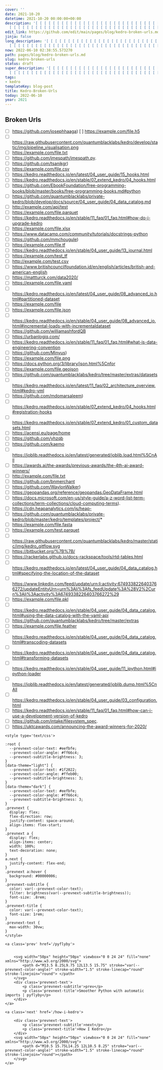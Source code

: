 ```yaml
---
cover: ''
date: 2021-10-20
datetime: 2021-10-20 00:00:00+00:00
description: '[ [ [ [ [ [ [ [ [ [ [ [ [ [ [ [ [ [ [ [ [ [ [ [ [ [ [ [ [ [ [ [ [ [
  [ [ [ [ [ [ [ [ [ [ [ [ [ [ [ [ [ [ [ [ [ [ [ [ [ [ [ [ [ [ [ [ [ [ [ ['
edit_link: https://github.com/edit/main/pages/blog/kedro-broken-urls.md
jinja: false
long_description: '[ [ [ [ [ [ [ [ [ [ [ [ [ [ [ [ [ [ [ [ [ [ [ [ [ [ [ [ [ [ [ [
  [ [ [ [ [ [ [ [ [ [ [ [ [ [ [ [ [ [ [ [ [ [ [ [ [ [ [ [ [ [ [ [ [ [ [ [ [ ['
now: 2022-06-10 02:38:55.573270
path: pages/blog/kedro-broken-urls.md
slug: kedro-broken-urls
status: draft
super_description: '[ [ [ [ [ [ [ [ [ [ [ [ [ [ [ [ [ [ [ [ [ [ [ [ [ [ [ [ [ [ [
  [ [ [ [ [ [ [ [ [ [ [ [ [ [ [ [ [ [ [ [ [ [ [ [ [ [ [ [ [ [ [ [ [ [ [ [ [ [ ['
tags:
- kedro
templateKey: blog-post
title: Kedro-Broken-Urls
today: 2022-06-10
year: 2021
---
```


## Broken Urls

- [ ] https://github.com/josephhaaga) [ ] https://example.com/file.h5
- [ ] https://raw.githubusercontent.com/quantumblacklabs/kedro/develop/static/img/pipeline_visualisation.png
- [ ] https://example.com/file.txt
- [ ] https://github.com/jmespath/jmespath.py.
- [ ] https://github.com/tsanikgr)
- [ ] https://example.com/file.csv
- [ ] https://kedro.readthedocs.io/en/latest/04_user_guide/15_hooks.html
- [ ] https://kedro.readthedocs.io/en/stable/07_extend_kedro/04_hooks.html
- [ ] https://github.com/EbookFoundation/free-programming-books/blob/master/books/free-programming-books.md#python
- [ ] https://github.com/quantumblacklabs/private-kedro/blob/develop/docs/source/04_user_guide/04_data_catalog.md
- [ ] http://example.com/api/test
- [ ] https://example.com/file.parquet
- [ ] https://kedro.readthedocs.io/en/stable/11_faq/01_faq.html#how-do-i-upgrade-kedro
- [ ] https://example.com/file.xlsx
- [ ] https://www.datacamp.com/community/tutorials/docstrings-python
- [ ] https://github.com/mmchougule)
- [ ] https://example.com/file.tf
- [ ] https://kedro.readthedocs.io/en/stable/04_user_guide/13_journal.html
- [ ] https://example.com/test_tf
- [ ] http://example.com/test.csv
- [ ] https://www.britishcouncilfoundation.id/en/english/articles/british-and-american-english
- [ ] https://mattturck.com/data2020/
- [ ] https://example.com/file.yaml
- [ ] https://kedro.readthedocs.io/en/latest/04_user_guide/08_advanced_io.html#partitioned-dataset
- [ ] https://example.com/file
- [ ] https://example.com/file.json
- [ ] https://kedro.readthedocs.io/en/stable/04_user_guide/08_advanced_io.html#incremental-loads-with-incrementaldataset
- [ ] https://github.com/williamashfordQB
- [ ] https://urbanlogiq.com/
- [ ] https://kedro.readthedocs.io/en/stable/11_faq/01_faq.html#what-is-data-engineering-convention
- [ ] https://github.com/Minyus)
- [ ] https://example.com/file.png
- [ ] https://docs.python.org/3/library/json.html%5Cnfor
- [ ] https://example.com/file.geojson
- [ ] https://github.com/quantumblacklabs/kedro/tree/master/extras/datasets
- [ ] https://kedro.readthedocs.io/en/latest/11_faq/02_architecture_overview.html#kedro-yml
- [ ] https://github.com/mdomarsaleem)
- [ ] https://kedro.readthedocs.io/en/stable/07_extend_kedro/04_hooks.html#registration-hooks
- [ ] https://kedro.readthedocs.io/en/stable/07_extend_kedro/01_custom_datasets.html
- [ ] https://acensi.eu/page/home
- [ ] https://github.com/yhzqb
- [ ] https://github.com/kaemo
- [ ] https://joblib.readthedocs.io/en/latest/generated/joblib.load.html%5CnAll
- [ ] https://awards.ai/the-awards/previous-awards/the-4th-ai-award-winners/
- [ ] http://example.com/file.txt
- [ ] https://github.com/bnmerchant
- [ ] https://github.com/WaylonWalker)
- [ ] https://geopandas.org/reference/geopandas.GeoDataFrame.html
- [ ] https://docs.microsoft.com/en-us/style-guide/a-z-word-list-term-collections/term-collections/cloud-computing-terms).
- [ ] https://cdn.heapanalytics.com/js/heap-
- [ ] https://github.com/quantumblacklabs/private-kedro/blob/master/kedro/templates/project/*
- [ ] https://example.com/file.fasta
- [ ] https://example.com/test.parquet
- [ ] https://raw.githubusercontent.com/quantumblacklabs/kedro/master/static/img/kedro_gitflow.svg
- [ ] https://bitbucket.org/%7B%7B/
- [ ] https://rackerlabs.github.io/docs-rackspace/tools/rtd-tables.html
- [ ] https://kedro.readthedocs.io/en/latest/04_user_guide/04_data_catalog.html#specifying-the-location-of-the-dataset
- [ ] https://www.linkedin.com/feed/update/urn:li:activity:6749338226403766272/updateEntityUrn=urn%3Ali%3Afs_feedUpdate%3A%28V2%2Curn%3Ali%3Aactivity%3A6749338226403766272%29
- [ ] https://example.com/file.pkl
- [ ] https://kedro.readthedocs.io/en/stable/04_user_guide/04_data_catalog.html#using-the-data-catalog-with-the-yaml-api
- [ ] https://github.com/quantumblacklabs/kedro/tree/master/extras
- [ ] https://example.com/file.feather
- [ ] https://kedro.readthedocs.io/en/stable/04_user_guide/04_data_catalog.html#transcoding-datasets
- [ ] https://kedro.readthedocs.io/en/stable/04_user_guide/04_data_catalog.html#transforming-datasets
- [ ] https://kedro.readthedocs.io/en/stable/04_user_guide/11_ipython.html#ipython-loader
- [ ] https://joblib.readthedocs.io/en/latest/generated/joblib.dump.html%5CnAll
- [ ] https://kedro.readthedocs.io/en/stable/04_user_guide/03_configuration.html
- [ ] https://kedro.readthedocs.io/en/stable/11_faq/01_faq.html#how-can-i-use-a-development-version-of-kedro
- [ ] https://github.com/intake/filesystem_spec.
- [ ] https://uktcawards.com/announcing-the-award-winners-for-2020/
<div class='prevnext'>

    <style type='text/css'>

    :root {
      --prevnext-color-text: #eefbfe;
      --prevnext-color-angle: #ff66c4;
      --prevnext-subtitle-brightness: 3;
    }
    [data-theme="light"] {
      --prevnext-color-text: #1f2022;
      --prevnext-color-angle: #ffeb00;
      --prevnext-subtitle-brightness: 3;
    }
    [data-theme="dark"] {
      --prevnext-color-text: #eefbfe;
      --prevnext-color-angle: #ff66c4;
      --prevnext-subtitle-brightness: 3;
    }
    .prevnext {
      display: flex;
      flex-direction: row;
      justify-content: space-around;
      align-items: flex-start;
    }
    .prevnext a {
      display: flex;
      align-items: center;
      width: 100%;
      text-decoration: none;
    }
    a.next {
      justify-content: flex-end;
    }
    .prevnext a:hover {
      background: #00000006;
    }
    .prevnext-subtitle {
      color: var(--prevnext-color-text);
      filter: brightness(var(--prevnext-subtitle-brightness));
      font-size: .8rem;
    }
    .prevnext-title {
      color: var(--prevnext-color-text);
      font-size: 1rem;
    }
    .prevnext-text {
      max-width: 30vw;
    }
    </style>
    
    <a class='prev' href='/pyflyby'>
    

        <svg width="50px" height="50px" viewbox="0 0 24 24" fill="none" xmlns="http://www.w3.org/2000/svg">
            <path d="M13.5 8.25L9.75 12L13.5 15.75" stroke="var(--prevnext-color-angle)" stroke-width="1.5" stroke-linecap="round" stroke-linejoin="round"> </path>
        </svg>
        <div class='prevnext-text'>
            <p class='prevnext-subtitle'>prev</p>
            <p class='prevnext-title'>Smoother Python with automatic imports | pyflyby</p>
        </div>
    </a>
    
    <a class='next' href='/how-i-kedro'>
    
        <div class='prevnext-text'>
            <p class='prevnext-subtitle'>next</p>
            <p class='prevnext-title'>How I Kedro</p>
        </div>
        <svg width="50px" height="50px" viewbox="0 0 24 24" fill="none" xmlns="http://www.w3.org/2000/svg">
            <path d="M10.5 15.75L14.25 12L10.5 8.25" stroke="var(--prevnext-color-angle)" stroke-width="1.5" stroke-linecap="round" stroke-linejoin="round"></path>
        </svg>
    </a>
  </div>